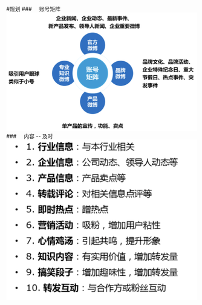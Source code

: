 #规划 
###&nbsp;&nbsp;&nbsp;&nbsp;&nbsp;账号矩阵
![](/assets/WX20190409-165752@2x.png)
###&nbsp;&nbsp;&nbsp;&nbsp;&nbsp;内容 -- 及时
![](/assets/QQ20190409-213408@2x.png)
